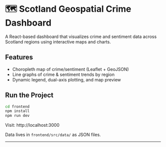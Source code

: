 # 🗺️ Scotland Geospatial Crime Dashboard

A React-based dashboard that visualizes crime and sentiment data across Scotland regions using interactive maps and charts.

## Features
- Choropleth map of crime/sentiment (Leaflet + GeoJSON)
- Line graphs of crime & sentiment trends by region
- Dynamic legend, dual-axis plotting, and map preview

## Run the Project
```bash
cd frontend
npm install
npm run dev
```

Visit: http://localhost:3000

Data lives in `frontend/src/data/` as JSON files.

---
